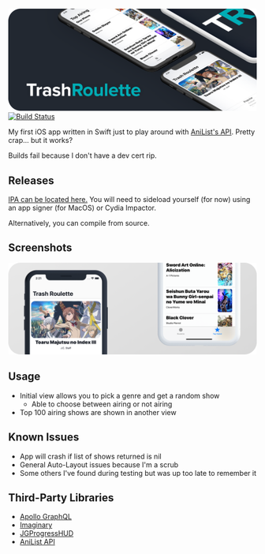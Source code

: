 [![banner](assets/banner.png)](#) [![Build Status](https://app.bitrise.io/app/809c2db503fc777b/status.svg?token=aPC-LCQx2A_cskwgDFh0fg)](https://app.bitrise.io/app/809c2db503fc777b)

My first iOS app written in Swift just to play around with [AniList's API](https://github.com/AniList/ApiV2-GraphQL-Docs). Pretty crap... but it works?

Builds fail because I don't have a dev cert rip.

## Releases

[IPA can be located here.](https://github.com/buitim/TrashRoulette/releases) You will need to sideload yourself (for now) using an app signer (for MacOS) or Cydia Impactor.

Alternatively, you can compile from source.

## Screenshots

[![preview](assets/screenshots/preview.png)](#)

## Usage

-   Initial view allows you to pick a genre and get a random show
    -   Able to choose between airing or not airing
-   Top 100 airing shows are shown in another view

## Known Issues

-   App will crash if list of shows returned is nil
-   General Auto-Layout issues because I'm a scrub
-   Some others I've found during testing but was up too late to remember it

## Third-Party Libraries

-   [Apollo GraphQL](https://www.apollographql.com/)
-   [Imaginary](https://github.com/hyperoslo/Imaginary)
-   [JGProgressHUD](https://github.com/JonasGessner/JGProgressHUD)
-   [AniList API](https://github.com/AniList/ApiV2-GraphQL-Docs)
